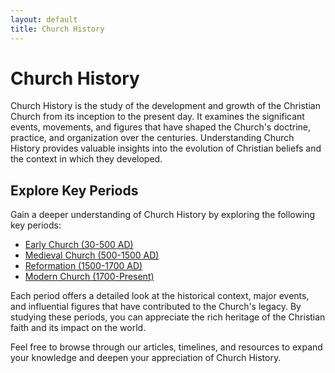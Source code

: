 ```yaml
---
layout: default
title: Church History
---
```


# Church History

Church History is the study of the development and growth of the Christian Church from its inception to the present day. It examines the significant events, movements, and figures that have shaped the Church's doctrine, practice, and organization over the centuries. Understanding Church History provides valuable insights into the evolution of Christian beliefs and the context in which they developed.

## Explore Key Periods

Gain a deeper understanding of Church History by exploring the following key periods:

- [Early Church (30-500 AD)](/church-history/early-church/)
- [Medieval Church (500-1500 AD)](/church-history/medieval-church/)
- [Reformation (1500-1700 AD)](/church-history/reformation/)
- [Modern Church (1700-Present)](/church-history/modern-church/)

Each period offers a detailed look at the historical context, major events, and influential figures that have contributed to the Church's legacy. By studying these periods, you can appreciate the rich heritage of the Christian faith and its impact on the world.

Feel free to browse through our articles, timelines, and resources to expand your knowledge and deepen your appreciation of Church History.
